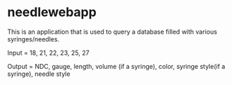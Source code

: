 # needlewebapp

This is an application that is used to query a database filled with various syringes/needles.

Input = 18, 21, 22, 23, 25, 27

Output = NDC, gauge, length, volume (if a syringe), color, syringe style(if a syringe), needle style

